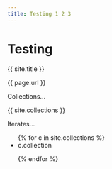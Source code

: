 ```yaml
---
title: Testing 1 2 3
---
```

# Testing

{{ site.title }}   

{{ page.url }}

Collections...

{{ site.collections }}

Iterates...

 <ul>
  {% for c in site.collections %}
  <li> c.collection </li>
    

  {% endfor %}
</ul>
